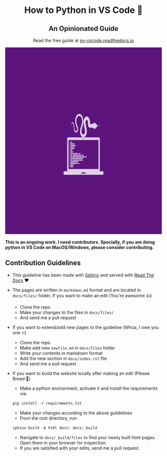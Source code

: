 <div align="center">

# How to Python in VS Code 🦄

## An Opinionated Guide

Read the free guide at [py-vscode.readthedocs.io](https://py-vscode.readthedocs.io/en/latest/index.html)

<img src="/ext/logo.png" width="900" height="600">
</div>


**This is an ongoing work. I need contributors. Specially, if you are doing python in VS Code on MacOS/Windows, please consider contributing.**

## Contribution Guidelines
* This guideline has been made with [Sphinx](http://www.sphinx-doc.org/en/master/) and served with [Read The Docs](https://readthedocs.org/) ❤️

* The pages are written in `markdown.md` format and are located in `docs/files/` folder. If you want to make an edit (You're awesome 👍)

    * Clone the repo
    * Make your changes to the files in `docs/files/`
    * And send me a pull request

* If you want to extend/add new pages to the guideline (Whoa, I owe you one 🔥)
    * Clone the repo
    * Make add new `newfile.md` in `docs/files` folder
    * Write your contents in markdown format
    * Add the new section in `docs/index.rst` file
    * And send me a pull request

* If you want to build the website locally after making an edit (Please Breed 🔱)

    * Make a python environment, activate it and install the requirements via:
    ```python
    pip install -r requirements.txt
    ```
    * Make your changes according to the above guildelines
    * From the root directory, run:
    ```python
    sphinx-build -b html docs/ docs/_build
    ```
    * Navigate to `docs/_build/files` to find your newly built html pages. Open them in your browser for inspection.
    * If you are satisfied with your edits, send me a pull request.
